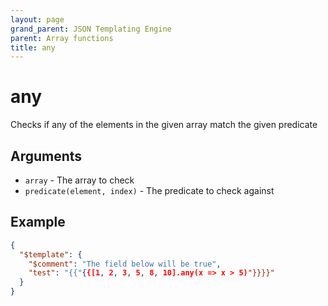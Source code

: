 ```yaml
---
layout: page
grand_parent: JSON Templating Engine
parent: Array functions
title: any
---
```


# any

Checks if any of the elements in the given array match the given predicate
## Arguments

- `array` - The array to check
- `predicate(element, index)` - The predicate to check against

## Example

```json
{
  "$template": {
	"$comment": "The field below will be true",
	"test": "{{"{{[1, 2, 3, 5, 8, 10].any(x => x > 5)"}}}}"
  }
}
```
